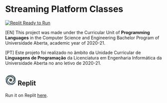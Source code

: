 # Streaming Platform Classes

[![Replit Ready to Run](https://img.shields.io/badge/Replit-Ready_to_Run-informational?logo=replit&labelColor=white)](https://replit.com/@DiogoAntao/UAbstreamingPlatformClasses)

[EN] This project was made under the Curricular Unit of **Programming Languages** in the Computer Science and Engineering Bachelor Program of Universidade Aberta, academic year of 2020-21.

[PT] Este projeto foi realizado no âmbito da Unidade Curricular de **Linguagens de Programação** da Licenciatura em Engenharia Informática da Universidade Aberta no ano letivo de 2020-21.
	
## <a href="https://replit.com/"><img src="https://raw.githubusercontent.com/4ntony4/UAb/eba38fc374dc7ba986ecfb0b1a54e4c4ccc5117b/img/logos/replit/replit.svg" alt="Replit" width="35"></a> Replit
Run it on Replit [here](https://replit.com/@DiogoAntao/UAbstreamingPlatformClasses).
